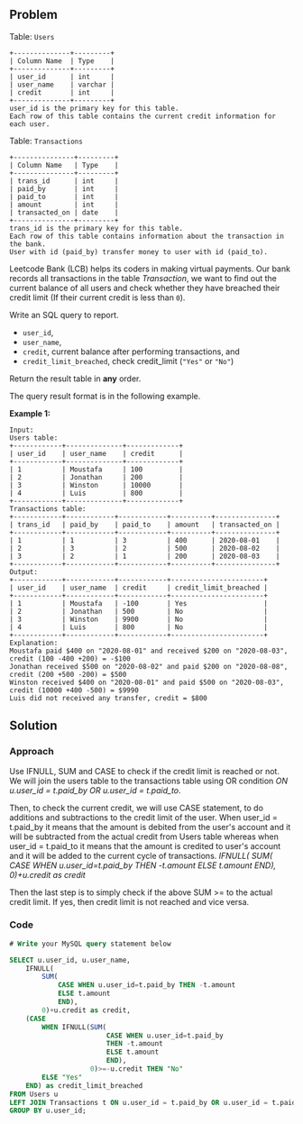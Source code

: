 ## Problem

Table: `Users`

```
+--------------+---------+
| Column Name  | Type    |
+--------------+---------+
| user_id      | int     |
| user_name    | varchar |
| credit       | int     |
+--------------+---------+
user_id is the primary key for this table.
Each row of this table contains the current credit information for each user.
```

 

Table: `Transactions`

```
+---------------+---------+
| Column Name   | Type    |
+---------------+---------+
| trans_id      | int     |
| paid_by       | int     |
| paid_to       | int     |
| amount        | int     |
| transacted_on | date    |
+---------------+---------+
trans_id is the primary key for this table.
Each row of this table contains information about the transaction in the bank.
User with id (paid_by) transfer money to user with id (paid_to).
```

 

Leetcode Bank (LCB) helps its coders in making virtual payments. Our bank records all transactions in the table *Transaction*, we want to find out the current balance of all users and check whether they have breached their credit limit (If their current credit is less than `0`).

Write an SQL query to report.

- `user_id`,
- `user_name`,
- `credit`, current balance after performing transactions, and
- `credit_limit_breached`, check credit_limit (`"Yes"` or `"No"`)

Return the result table in **any** order.

The query result format is in the following example.

 

**Example 1:**

```
Input: 
Users table:
+------------+--------------+-------------+
| user_id    | user_name    | credit      |
+------------+--------------+-------------+
| 1          | Moustafa     | 100         |
| 2          | Jonathan     | 200         |
| 3          | Winston      | 10000       |
| 4          | Luis         | 800         | 
+------------+--------------+-------------+
Transactions table:
+------------+------------+------------+----------+---------------+
| trans_id   | paid_by    | paid_to    | amount   | transacted_on |
+------------+------------+------------+----------+---------------+
| 1          | 1          | 3          | 400      | 2020-08-01    |
| 2          | 3          | 2          | 500      | 2020-08-02    |
| 3          | 2          | 1          | 200      | 2020-08-03    |
+------------+------------+------------+----------+---------------+
Output: 
+------------+------------+------------+-----------------------+
| user_id    | user_name  | credit     | credit_limit_breached |
+------------+------------+------------+-----------------------+
| 1          | Moustafa   | -100       | Yes                   | 
| 2          | Jonathan   | 500        | No                    |
| 3          | Winston    | 9900       | No                    |
| 4          | Luis       | 800        | No                    |
+------------+------------+------------+-----------------------+
Explanation: 
Moustafa paid $400 on "2020-08-01" and received $200 on "2020-08-03", credit (100 -400 +200) = -$100
Jonathan received $500 on "2020-08-02" and paid $200 on "2020-08-08", credit (200 +500 -200) = $500
Winston received $400 on "2020-08-01" and paid $500 on "2020-08-03", credit (10000 +400 -500) = $9990
Luis did not received any transfer, credit = $800
```





## Solution

### Approach

Use IFNULL, SUM and CASE to check if the credit limit is reached or not.
We will join the users table to the transactions table using OR condition *ON u.user_id = t.paid_by OR u.user_id = t.paid_to*.

Then, to check the current credit, we will use CASE statement, to do additions and subtractions to the credit limit of the user. When user_id = t.paid_by it means that the amount is debited from the user's account and it will be subtracted from the actual credit from Users table whereas when user_id = t.paid_to it means that the amount is credited to user's account and it will be added to the current cycle of transactions.
*IFNULL(
SUM(
CASE WHEN u.user_id=t.paid_by THEN -t.amount
ELSE t.amount
END),
0)+u.credit as credit*

Then the last step is to simply check if the above SUM >= to the actual credit limit. If yes, then credit limit is not reached and vice versa.



### Code

```sql
# Write your MySQL query statement below

SELECT u.user_id, u.user_name,
    IFNULL(
        SUM(
            CASE WHEN u.user_id=t.paid_by THEN -t.amount 
            ELSE t.amount 
            END),
        0)+u.credit as credit,
    (CASE 
        WHEN IFNULL(SUM(
                        CASE WHEN u.user_id=t.paid_by 
                        THEN -t.amount 
                        ELSE t.amount 
                        END),
                    0)>=-u.credit THEN "No" 
        ELSE "Yes" 
    END) as credit_limit_breached
FROM Users u
LEFT JOIN Transactions t ON u.user_id = t.paid_by OR u.user_id = t.paid_to
GROUP BY u.user_id;
```